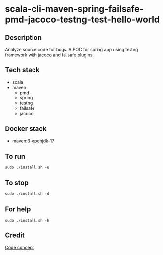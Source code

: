 # scala-cli-maven-spring-failsafe-pmd-jacoco-testng-test-hello-world

## Description
Analyze source code for bugs.
A POC for spring app using testng
framework with jacoco and failsafe plugins.

## Tech stack
- scala
- maven
	- pmd
  - spring
  - testng
  - failsafe
  - jacoco

## Docker stack
- maven:3-openjdk-17

## To run
`sudo ./install.sh -u`

## To stop
`sudo ./install.sh -d`

## For help
`sudo ./install.sh -h`

## Credit
[Code concept](https://github.com/eugenp/tutorials/tree/master/testing-modules/testng)
